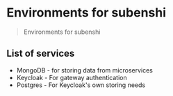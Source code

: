 # Environments for subenshi

> Environments for subenshi

## List of services

- MongoDB - for storing data from microservices
- Keycloak - For gateway authentication
- Postgres - For Keycloak's own storing needs